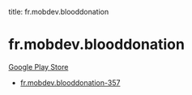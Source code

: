 title: fr.mobdev.blooddonation
# fr.mobdev.blooddonation


[Google Play Store](https://play.google.com/store/apps/details?id=fr.mobdev.blooddonation)


* [fr.mobdev.blooddonation-357](./fr.mobdev.blooddonation-357/)